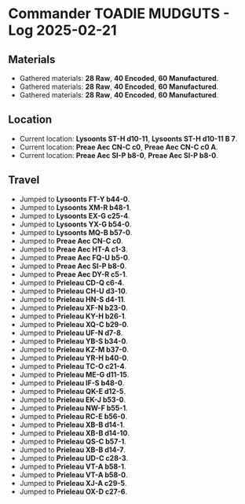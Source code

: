 # Commander TOADIE MUDGUTS - Log 2025-02-21

## Materials
- Gathered materials: **28 Raw**, **40 Encoded**, **60 Manufactured**.
- Gathered materials: **28 Raw**, **40 Encoded**, **60 Manufactured**.
- Gathered materials: **28 Raw**, **40 Encoded**, **60 Manufactured**.

## Location
- Current location: **Lysoonts ST-H d10-11**, **Lysoonts ST-H d10-11 B 7**.
- Current location: **Preae Aec CN-C c0**, **Preae Aec CN-C c0 A**.
- Current location: **Preae Aec SI-P b8-0**, **Preae Aec SI-P b8-0**.

## Travel
- Jumped to **Lysoonts FT-Y b44-0**.
- Jumped to **Lysoonts XM-R b48-1**.
- Jumped to **Lysoonts EX-G c25-4**.
- Jumped to **Lysoonts YX-G b54-0**.
- Jumped to **Lysoonts MQ-B b57-0**.
- Jumped to **Preae Aec CN-C c0**.
- Jumped to **Preae Aec HT-A c1-3**.
- Jumped to **Preae Aec FQ-U b5-0**.
- Jumped to **Preae Aec SI-P b8-0**.
- Jumped to **Preae Aec DY-R c5-1**.
- Jumped to **Prieleau CD-Q c6-4**.
- Jumped to **Prieleau CH-U d3-10**.
- Jumped to **Prieleau HN-S d4-11**.
- Jumped to **Prieleau XF-N b23-0**.
- Jumped to **Prieleau KY-H b26-1**.
- Jumped to **Prieleau XQ-C b29-0**.
- Jumped to **Prieleau UF-N d7-8**.
- Jumped to **Prieleau YB-S b34-0**.
- Jumped to **Prieleau KZ-M b37-0**.
- Jumped to **Prieleau YR-H b40-0**.
- Jumped to **Prieleau TC-O c21-4**.
- Jumped to **Prieleau ME-G d11-15**.
- Jumped to **Prieleau IF-S b48-0**.
- Jumped to **Prieleau QK-E d12-5**.
- Jumped to **Prieleau EK-J b53-0**.
- Jumped to **Prieleau NW-F b55-1**.
- Jumped to **Prieleau RC-E b56-0**.
- Jumped to **Prieleau XB-B d14-1**.
- Jumped to **Prieleau XB-B d14-10**.
- Jumped to **Prieleau QS-C b57-1**.
- Jumped to **Prieleau XB-B d14-7**.
- Jumped to **Prieleau UD-C c28-3**.
- Jumped to **Prieleau VT-A b58-1**.
- Jumped to **Prieleau VT-A b58-0**.
- Jumped to **Prieleau XJ-A c29-5**.
- Jumped to **Prieleau OX-D c27-6**.

